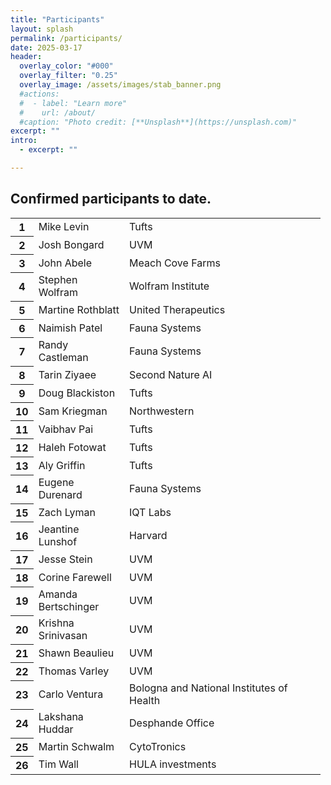 ```yaml
---
title: "Participants"
layout: splash
permalink: /participants/
date: 2025-03-17
header:
  overlay_color: "#000"
  overlay_filter: "0.25"
  overlay_image: /assets/images/stab_banner.png
  #actions:
  #  - label: "Learn more"
  #    url: /about/
  #caption: "Photo credit: [**Unsplash**](https://unsplash.com)"
excerpt: ""
intro:
  - excerpt: ""

---
```

Confirmed participants to date.
---

<table class="waffle" cellspacing="0" cellpadding="0"><tbody><tr style="height: 20px"><th id="0R0" style="height: 20px;" class="row-headers-background"><div class="row-header-wrapper" style="line-height: 20px">1</div></th><td class="s0">Mike Levin</td><td class="s0">Tufts</td></tr><tr style="height: 20px"><th id="0R1" style="height: 20px;" class="row-headers-background"><div class="row-header-wrapper" style="line-height: 20px">2</div></th><td class="s1">Josh Bongard</td><td class="s1">UVM</td></tr><tr style="height: 20px"><th id="0R2" style="height: 20px;" class="row-headers-background"><div class="row-header-wrapper" style="line-height: 20px">3</div></th><td class="s0">John Abele</td><td class="s2 softmerge"><div class="softmerge-inner" style="width:198px;left:-1px">Meach Cove Farms</div></td></tr><tr style="height: 20px"><th id="0R3" style="height: 20px;" class="row-headers-background"><div class="row-header-wrapper" style="line-height: 20px">4</div></th><td class="s1 softmerge"><div class="softmerge-inner" style="width:97px;left:-1px">Stephen Wolfram</div></td><td class="s1">Wolfram Institute</td></tr><tr style="height: 20px"><th id="0R4" style="height: 20px;" class="row-headers-background"><div class="row-header-wrapper" style="line-height: 20px">5</div></th><td class="s0">Martine Rothblatt</td><td class="s2 softmerge"><div class="softmerge-inner" style="width:198px;left:-1px">United Therapeutics</div></td></tr><tr style="height: 20px"><th id="0R5" style="height: 20px;" class="row-headers-background"><div class="row-header-wrapper" style="line-height: 20px">6</div></th><td class="s1">Naimish Patel</td><td class="s1">Fauna Systems</td></tr><tr style="height: 20px"><th id="0R6" style="height: 20px;" class="row-headers-background"><div class="row-header-wrapper" style="line-height: 20px">7</div></th><td class="s0 softmerge"><div class="softmerge-inner" style="width:97px;left:-1px">Randy Castleman</div></td><td class="s0">Fauna Systems</td></tr><tr style="height: 20px"><th id="0R7" style="height: 20px;" class="row-headers-background"><div class="row-header-wrapper" style="line-height: 20px">8</div></th><td class="s1">Tarin Ziyaee</td><td class="s3 softmerge"><div class="softmerge-inner" style="width:198px;left:-1px">Second Nature AI</div></td></tr><tr style="height: 20px"><th id="0R8" style="height: 20px;" class="row-headers-background"><div class="row-header-wrapper" style="line-height: 20px">9</div></th><td class="s0">Doug Blackiston</td><td class="s0">Tufts</td></tr><tr style="height: 20px"><th id="0R9" style="height: 20px;" class="row-headers-background"><div class="row-header-wrapper" style="line-height: 20px">10</div></th><td class="s1">Sam Kriegman</td><td class="s1">Northwestern</td></tr><tr style="height: 20px"><th id="0R10" style="height: 20px;" class="row-headers-background"><div class="row-header-wrapper" style="line-height: 20px">11</div></th><td class="s0">Vaibhav Pai</td><td class="s0">Tufts</td></tr><tr style="height: 20px"><th id="0R11" style="height: 20px;" class="row-headers-background"><div class="row-header-wrapper" style="line-height: 20px">12</div></th><td class="s1">Haleh Fotowat</td><td class="s1">Tufts</td></tr><tr style="height: 20px"><th id="0R12" style="height: 20px;" class="row-headers-background"><div class="row-header-wrapper" style="line-height: 20px">13</div></th><td class="s0">Aly Griffin</td><td class="s0">Tufts</td></tr><tr style="height: 20px"><th id="0R13" style="height: 20px;" class="row-headers-background"><div class="row-header-wrapper" style="line-height: 20px">14</div></th><td class="s1 softmerge"><div class="softmerge-inner" style="width:97px;left:-1px">Eugene Durenard</div></td><td class="s1">Fauna Systems</td></tr><tr style="height: 20px"><th id="0R14" style="height: 20px;" class="row-headers-background"><div class="row-header-wrapper" style="line-height: 20px">15</div></th><td class="s0">Zach Lyman</td><td class="s0">IQT Labs</td></tr><tr style="height: 20px"><th id="0R15" style="height: 20px;" class="row-headers-background"><div class="row-header-wrapper" style="line-height: 20px">16</div></th><td class="s1 softmerge"><div class="softmerge-inner" style="width:97px;left:-1px">Jeantine Lunshof</div></td><td class="s1">Harvard</td></tr><tr style="height: 20px"><th id="0R16" style="height: 20px;" class="row-headers-background"><div class="row-header-wrapper" style="line-height: 20px">17</div></th><td class="s0">Jesse Stein</td><td class="s0">UVM</td></tr><tr style="height: 20px"><th id="0R17" style="height: 20px;" class="row-headers-background"><div class="row-header-wrapper" style="line-height: 20px">18</div></th><td class="s1">Corine Farewell</td><td class="s1">UVM</td></tr><tr style="height: 20px"><th id="0R18" style="height: 20px;" class="row-headers-background"><div class="row-header-wrapper" style="line-height: 20px">19</div></th><td class="s0 softmerge"><div class="softmerge-inner" style="width:97px;left:-1px">Amanda Bertschinger</div></td><td class="s0">UVM</td></tr><tr style="height: 20px"><th id="0R19" style="height: 20px;" class="row-headers-background"><div class="row-header-wrapper" style="line-height: 20px">20</div></th><td class="s1 softmerge"><div class="softmerge-inner" style="width:97px;left:-1px">Krishna Srinivasan</div></td><td class="s1">UVM</td></tr><tr style="height: 20px"><th id="0R20" style="height: 20px;" class="row-headers-background"><div class="row-header-wrapper" style="line-height: 20px">21</div></th><td class="s0">Shawn Beaulieu</td><td class="s0">UVM</td></tr><tr style="height: 20px"><th id="0R21" style="height: 20px;" class="row-headers-background"><div class="row-header-wrapper" style="line-height: 20px">22</div></th><td class="s1">Thomas Varley</td><td class="s1">UVM</td></tr><tr style="height: 20px"><th id="0R22" style="height: 20px;" class="row-headers-background"><div class="row-header-wrapper" style="line-height: 20px">23</div></th><td class="s0">Carlo Ventura</td><td class="s2 softmerge"><div class="softmerge-inner" style="width:298px;left:-1px">Bologna and National Institutes of Health</div></td></tr><tr style="height: 20px"><th id="0R23" style="height: 20px;" class="row-headers-background"><div class="row-header-wrapper" style="line-height: 20px">24</div></th><td class="s1 softmerge"><div class="softmerge-inner" style="width:97px;left:-1px">Lakshana Huddar</div></td><td class="s3 softmerge"><div class="softmerge-inner" style="width:198px;left:-1px">Desphande Office</div></td></tr><tr style="height: 20px"><th id="0R24" style="height: 20px;" class="row-headers-background"><div class="row-header-wrapper" style="line-height: 20px">25</div></th><td class="s0">Martin Schwalm</td><td class="s0">CytoTronics</td></tr><tr style="height: 20px"><th id="0R25" style="height: 20px;" class="row-headers-background"><div class="row-header-wrapper" style="line-height: 20px">26</div></th><td class="s1">Tim Wall</td><td class="s3 softmerge"><div class="softmerge-inner" style="width:198px;left:-1px">HULA investments</div></td></tr></tbody></table>
